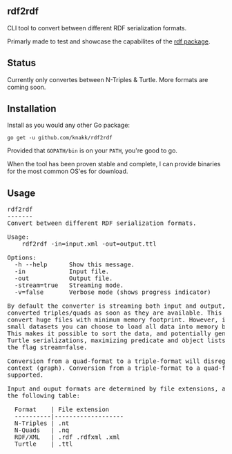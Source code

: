 ## rdf2rdf
CLI tool to convert between different RDF serialization formats.

Primarly made to test and showcase the capabilites of the [rdf package](https://github.com/knakk/rdf).

## Status

Currently only convertes between N-Triples & Turtle. More formats are coming soon.

## Installation
Install as you would any other Go package:

    go get -u github.com/knakk/rdf2rdf

Provided that `GOPATH/bin` is on your `PATH`, you're good to go.

When the tool has been proven stable and complete, I can provide binaries for the most common OS'es for download.

## Usage
<pre>
rdf2rdf
-------
Convert between different RDF serialization formats.

Usage:
	rdf2rdf -in=input.xml -out=output.ttl

Options:
  -h --help      Show this message.
  -in            Input file.
  -out           Output file.
  -stream=true   Streaming mode.
  -v=false       Verbose mode (shows progress indicator)

By default the converter is streaming both input and output, emitting
converted triples/quads as soon as they are available. This ensures you can
convert huge files with minimum memory footprint. However, if you have
small datasets you can choose to load all data into memory before conversion.
This makes it possible to sort the data, and potentially generate more compact
Turtle serializations, maximizing predicate and object lists. Do this by setting
the flag stream=false.

Conversion from a quad-format to a triple-format will disregard the triple's
context (graph). Conversion from a triple-format to a quad-format is not
supported.

Input and ouput formats are determined by file extensions, according to
the following table:

  Format    | File extension
  ----------|-------------------
  N-Triples | .nt
  N-Quads   | .nq
  RDF/XML   | .rdf .rdfxml .xml
  Turtle    | .ttl

</pre>
